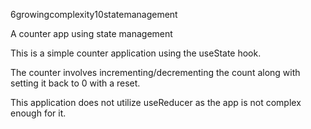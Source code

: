 6growingcomplexity10statemanagement

A counter app using state management

This is a simple counter application using the useState hook.  

The counter involves incrementing/decrementing the count along with setting it back to 0 with a reset.

This application does not utilize useReducer as the app is not complex enough for it.
